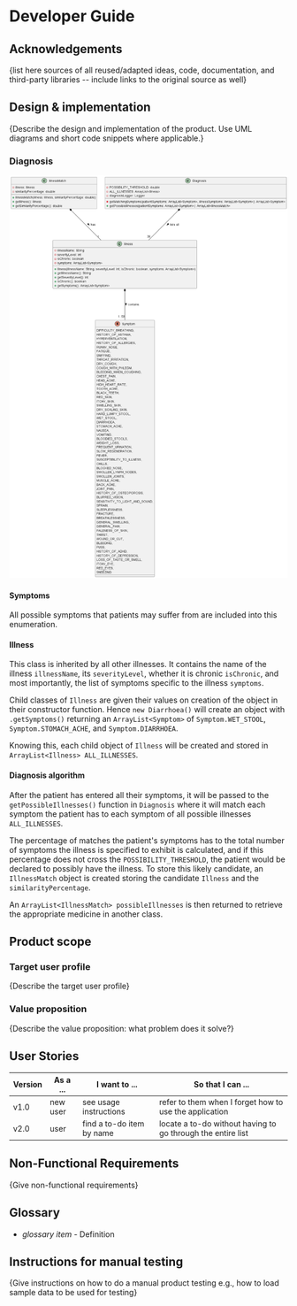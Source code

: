 # Developer Guide

## Acknowledgements

{list here sources of all reused/adapted ideas, code, documentation, and third-party libraries -- include links to the original source as well}

## Design & implementation

{Describe the design and implementation of the product. Use UML diagrams and short code snippets where applicable.}

### Diagnosis
![DiagnosisClassDiagram.png](diagrams%2FDiagnosisClassDiagram.png)
#### Symptoms
All possible symptoms that patients may suffer from are included into this enumeration.
#### Illness
This class is inherited by all other illnesses. It contains the name of the illness `illnessName`, its `severityLevel`, whether it is chronic `isChronic`, and most importantly, the list of symptoms specific to the illness `symptoms`.

Child classes of `Illness` are given their values on creation of the object in their constructor function. Hence `new Diarrhoea()` will create an object with `.getSymptoms()` returning an `ArrayList<Symptom>` of `Symptom.WET_STOOL`, `Symptom.STOMACH_ACHE`, and `Symptom.DIARRHOEA`.

Knowing this, each child object of `Illness` will be created and stored in `ArrayList<Illness> ALL_ILLNESSES`.
#### Diagnosis algorithm
After the patient has entered all their symptoms, it will be passed to the `getPossibleIllnesses()` function in `Diagnosis` where it will match each symptom the patient has to each symptom of all possible illnesses `ALL_ILLNESSES`.

The percentage of matches the patient's symptoms has to the total number of symptoms the illness is specified to exhibit is calculated, and if this percentage does not cross the `POSSIBILITY_THRESHOLD`, the patient would be declared to possibly have the illness. To store this likely candidate, an `IllnessMatch` object is created storing the candidate `Illness` and the `similarityPercentage`.

An `ArrayList<IllnessMatch> possibleIllnesses` is then returned to retrieve the appropriate medicine in another class.
## Product scope
### Target user profile

{Describe the target user profile}

### Value proposition

{Describe the value proposition: what problem does it solve?}

## User Stories

|Version| As a ... | I want to ... | So that I can ...|
|--------|----------|---------------|------------------|
|v1.0|new user|see usage instructions|refer to them when I forget how to use the application|
|v2.0|user|find a to-do item by name|locate a to-do without having to go through the entire list|

## Non-Functional Requirements

{Give non-functional requirements}

## Glossary

* *glossary item* - Definition

## Instructions for manual testing

{Give instructions on how to do a manual product testing e.g., how to load sample data to be used for testing}
